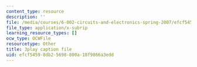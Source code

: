 ```yaml
---
content_type: resource
description: ''
file: /media/courses/6-002-circuits-and-electronics-spring-2007/efcf54598db25698800a18f9866a3edd_OGtElTMJidE.vtt
file_type: application/x-subrip
learning_resource_types: []
ocw_type: OCWFile
resourcetype: Other
title: 3play caption file
uid: efcf5459-8db2-5698-800a-18f9866a3edd
---
```

